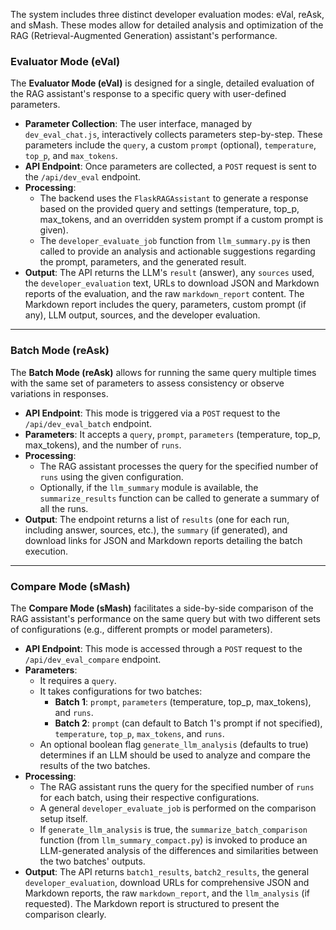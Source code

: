 The system includes three distinct developer evaluation modes: eVal, reAsk, and sMash. These modes allow for detailed analysis and optimization of the RAG (Retrieval-Augmented Generation) assistant's performance.

### Evaluator Mode (eVal)

The **Evaluator Mode (eVal)** is designed for a single, detailed evaluation of the RAG assistant's response to a specific query with user-defined parameters.

* **Parameter Collection**: The user interface, managed by `dev_eval_chat.js`, interactively collects parameters step-by-step. These parameters include the `query`, a custom `prompt` (optional), `temperature`, `top_p`, and `max_tokens`.
* **API Endpoint**: Once parameters are collected, a `POST` request is sent to the `/api/dev_eval` endpoint.
* **Processing**:
    * The backend uses the `FlaskRAGAssistant` to generate a response based on the provided query and settings (temperature, top_p, max_tokens, and an overridden system prompt if a custom prompt is given).
    * The `developer_evaluate_job` function from `llm_summary.py` is then called to provide an analysis and actionable suggestions regarding the prompt, parameters, and the generated result.
* **Output**: The API returns the LLM's `result` (answer), any `sources` used, the `developer_evaluation` text, URLs to download JSON and Markdown reports of the evaluation, and the raw `markdown_report` content. The Markdown report includes the query, parameters, custom prompt (if any), LLM output, sources, and the developer evaluation.

---
### Batch Mode (reAsk)

The **Batch Mode (reAsk)** allows for running the same query multiple times with the same set of parameters to assess consistency or observe variations in responses.

* **API Endpoint**: This mode is triggered via a `POST` request to the `/api/dev_eval_batch` endpoint.
* **Parameters**: It accepts a `query`, `prompt`, `parameters` (temperature, top_p, max_tokens), and the number of `runs`.
* **Processing**:
    * The RAG assistant processes the query for the specified number of `runs` using the given configuration.
    * Optionally, if the `llm_summary` module is available, the `summarize_results` function can be called to generate a summary of all the runs.
* **Output**: The endpoint returns a list of `results` (one for each run, including answer, sources, etc.), the `summary` (if generated), and download links for JSON and Markdown reports detailing the batch execution.

---
### Compare Mode (sMash)

The **Compare Mode (sMash)** facilitates a side-by-side comparison of the RAG assistant's performance on the same query but with two different sets of configurations (e.g., different prompts or model parameters).

* **API Endpoint**: This mode is accessed through a `POST` request to the `/api/dev_eval_compare` endpoint.
* **Parameters**:
    * It requires a `query`.
    * It takes configurations for two batches:
        * **Batch 1**: `prompt`, `parameters` (temperature, top_p, max_tokens), and `runs`.
        * **Batch 2**: `prompt` (can default to Batch 1's prompt if not specified), `temperature`, `top_p`, `max_tokens`, and `runs`.
    * An optional boolean flag `generate_llm_analysis` (defaults to true) determines if an LLM should be used to analyze and compare the results of the two batches.
* **Processing**:
    * The RAG assistant runs the query for the specified number of `runs` for each batch, using their respective configurations.
    * A general `developer_evaluate_job` is performed on the comparison setup itself.
    * If `generate_llm_analysis` is true, the `summarize_batch_comparison` function (from `llm_summary_compact.py`) is invoked to produce an LLM-generated analysis of the differences and similarities between the two batches' outputs.
* **Output**: The API returns `batch1_results`, `batch2_results`, the general `developer_evaluation`, download URLs for comprehensive JSON and Markdown reports, the raw `markdown_report`, and the `llm_analysis` (if requested). The Markdown report is structured to present the comparison clearly.